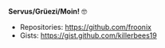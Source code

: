 <!-- **killerbees19/killerbees19** is a ✨ _special_ ✨ repository because its `README.md` (this file) appears on your GitHub profile. -->

**Servus/Grüezi/Moin!** 🤓

* Repositories: https://github.com/froonix
* Gists: https://gist.github.com/killerbees19
